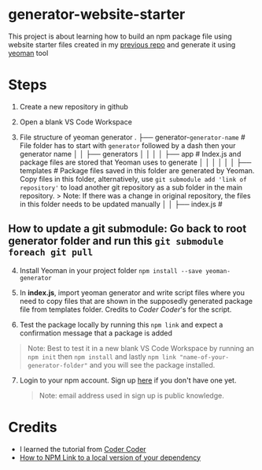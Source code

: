 # generator-website-starter

This project is about learning how to build an npm package file using website starter files created in my [previous repo](https://github.com/francesjgonzales/website-starter) and generate it using [yeoman](https://yeoman.io/) tool

# Steps

1. Create a new repository in github

2. Open a blank VS Code Workspace

3. File structure of yeoman generator
   .
   ├── generator-`generator-name` # File folder has to start with `generator` followed by a dash then your generator name
   │ │ ├── generators
   │ │ │ │ ├── app # Index.js and package files are stored that Yeoman uses to generate
   │ │ │ │ │ │ ├── templates # Package files saved in this folder are generated by Yeoman. Copy files in this folder, alternatively, use `git submodule add 'link of repository'` to load another git repository as a sub folder in the main repository. > Note: If there was a change in original repository, the files in this folder needs to be updated manually
   │ │ ├── index.js #

## How to update a git submodule: Go back to root generator folder and run this `git submodule foreach git pull`

4. Install Yeoman in your project folder
   `npm install --save yeoman-generator`

5. In **index.js**, import yeoman generator and write script files where you need to copy files that are shown in the supposedly generated package file from templates folder. Credits to _Coder Coder_'s for the script.

6. Test the package locally by running this `npm link` and expect a confirmation message that a package is added

> Note: Best to test it in a new blank VS Code Workspace by running an `npm init` then `npm install` and lastly `npm link "name-of-your-generator-folder"` and you will see the package installed.

7. Login to your npm account. Sign up [here](https://www.npmjs.com/signup) if you don't have one yet.
   > Note: email address used in sign up is public knowledge.

# Credits

- I learned the tutorial from [Coder Coder](https://www.youtube.com/watch?v=NgaV7503dTk&t=420s)
- [How to NPM Link to a local version of your dependency](https://medium.com/@AidThompsin/how-to-npm-link-to-a-local-version-of-your-dependency-84e82126667a)
